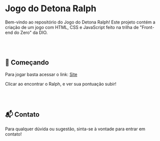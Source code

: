 # Jogo do Detona Ralph

Bem-vindo ao repositório do Jogo do Detona Ralph! Este projeto contém a criação de um jogo com HTML, CSS e JavaScript feito na trilha de "Front-end do Zero" da DIO.

<br><br>

## 🚀 Começando

Para jogar basta acessar o link: [Site](https://dudazt.github.io/Jogo-do-Detona-Ralph/)

Clicar ao encontrar o Ralph, e ver sua pontuação subir!

<br><br>

## 📬 Contato

Para qualquer dúvida ou sugestão, sinta-se à vontade para entrar em contato!
